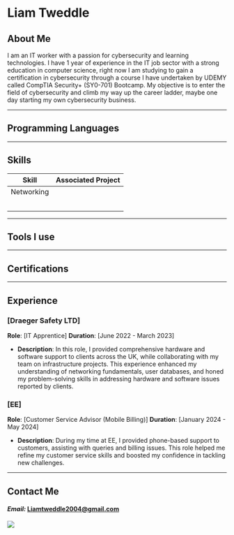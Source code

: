 # Liam Tweddle


## About Me
I am an IT worker with a passion for cybersecurity and learning technologies. I have 1 year of experience in the IT job sector with a strong education in computer science, right now I am studying to gain a certification in cybersecurity through a course I have undertaken by UDEMY called CompTIA Security+ (SY0-701) Bootcamp. My objective is to enter the field of cybersecurity and climb my way up the career ladder, maybe one day starting my own cybersecurity business.

---
## Programming Languages


---



## Skills
                
| Skill                                         | Associated Project         |
|-----------------------------------------------|----------------------------|
|  Networking                                   |                            |
|                                               |                            |
|                                               |                            |
|                                               |                            |
|                                               |                            |
|                                               |                            |

---


## Tools I use




---

## Certifications


---


## Experience

### [Draeger Safety LTD]
**Role**: [IT Apprentice]
**Duration**: [June 2022 - March 2023]
- **Description**: In this role, I provided comprehensive hardware and software support to clients across the UK, while collaborating with my team on infrastructure projects. This experience enhanced my understanding of networking fundamentals, user databases, and honed my problem-solving skills in addressing hardware and software issues reported by clients.

### [EE]
**Role**: [Customer Service Advisor (Mobile Billing)]
**Duration**: [January 2024 - May 2024]
- **Description**: During my time at EE, I provided phone-based support to customers, assisting with queries and billing issues. This role helped me refine my customer service skills and boosted my confidence in tackling new challenges.

---

## Contact Me
#### *Email:* Liamtweddle2004@gmail.com
<a href="https://www.linkedin.com/in/liam-tweddle-965b24272/"><img src="https://img.shields.io/badge/-LinkedIn-0072b1?&style=for-the-badge&logo=linkedin&logoColor=white" /></a> <br>



